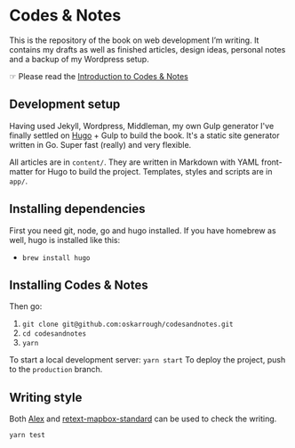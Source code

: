# Codes & Notes

This is the repository of the book on web development I’m writing. It contains my drafts as well as finished articles, design ideas, personal notes and a backup of my Wordpress setup.

☞ Please read the [Introduction to Codes & Notes](http://codesandnotes.com/preface/introduction/)

## Development setup

Having used Jekyll, Wordpress, Middleman, my own Gulp generator I've finally settled on [Hugo](http://gohugo.io/) + Gulp to build the book. It's a static site generator written in Go. Super fast (really) and very flexible.

All articles are in `content/`. They are written in Markdown with YAML front-matter for Hugo to build the project. Templates, styles and scripts are in `app/`.

## Installing dependencies

First you need git, node, go and hugo installed. If you have homebrew as well, hugo is installed like this:

- `brew install hugo`

## Installing Codes & Notes

Then go:

1. `git clone git@github.com:oskarrough/codesandnotes.git`
2. `cd codesandnotes`
3. `yarn`

To start a local development server: `yarn start`
To deploy the project, push to the `production` branch.

## Writing style

Both [Alex](https://github.com/wooorm/alex) and [retext-mapbox-standard](https://github.com/mapbox/retext-mapbox-standard) can be used to check the writing.

`yarn test`

